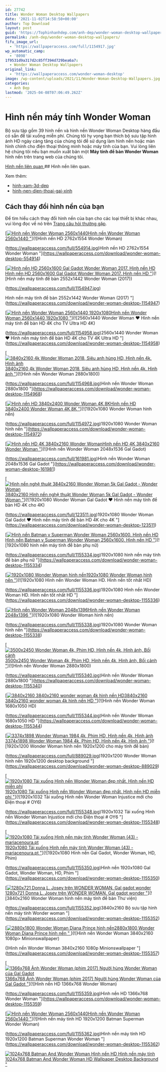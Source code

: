 ```yaml
---
id: 27742
title: Wonder Woman Desktop Wallpapers
date: '2021-11-02T14:58:50+00:00'
author: Top Download
layout: post
guid: 'https://Tophinhanhdep.com/anh-dep/wonder-woman-desktop-wallpapers/'
permalink: /anh-dep/wonder-woman-desktop-wallpapers/
fifu_image_url:
  - 'https://wallpaperaccess.com/full/1154917.jpg'
wp_automatic_camp:
  - '8098'
1f9531d9a317d2c85ff394d729bea6a7:
  - Wonder Woman Desktop Wallpapers
original_link:
  - 'https://wallpaperaccess.com/wonder-woman-desktop'
image: /wp-content/uploads/2021/11/Wonder-Woman-Desktop-Wallpapers.jpg
categories:
  - Ảnh Đẹp
lastmod: '2025-04-08T07:06:49.262Z'
---
```

# Hình nền máy tính Wonder Woman

Bộ sưu tập gồm 39 hình nền và hình nền Wonder Woman Desktop hàng đầu có sẵn để tải xuống miễn phí. Chúng tôi hy vọng bạn thích bộ sưu tập hình ảnh HD ngày càng tăng của chúng tôi để sử dụng làm hình nền hoặc màn hình chính cho điện thoại thông minh hoặc máy tính của bạn. Vui lòng liên hệ chúng tôi nếu bạn muốn xuất bản một **Máy tính để bàn Wonder Woman** hình nền trên trang web của chúng tôi.

[Hình nền liên quan ](#related) ## Hình nền liên quan.

   
 Xem thêm:

   
- [hinh-xam-3d-dep](https://tophinhanhdep.com/hinh-xam-dep/hinh-xam-3d-dep/)
- [hinh-nen-dien-thoai-gai-xinh](https://tophinhanhdep.com/hinh-nen-dep/hinh-nen-dien-thoai-gai-xinh/)

## Cách thay đổi hình nền của bạn

Để tìm hiểu cách thay đổi hình nền của bạn cho các loại thiết bị khác nhau, vui lòng đọc về nó trên [Trang câu hỏi thường gặp](https://tophinhanhdep.com/faq/).

  
[[![Hình nền Wonder Woman 2560x1440](https://wallpaperaccess.com/full/1154917.jpg)Hình nền Wonder Woman 2560x1440 "](https://wallpaperaccess.com/download/wonder-woman-desktop-1154917)](![Hình nền HD 2762x1554 Wonder Woman)

(https://wallpaperaccess.com/full/554914.jpg)Hình nền HD 2762x1554 Wonder Woman "](https://wallpaperaccess.com/download/wonder-woman-desktop-554914)

[[![Hình nền HD 2560x1600 Gal Gadot Wonder Woman 2017.  Hình nền HD](https://wallpaperaccess.com/full/1154931.jpg)Hình nền HD 2560x1600 Gal Gadot Wonder Woman 2017. Hình nền HD "](https://wallpaperaccess.com/download/wonder-woman-desktop-1154931)](![Hình nền máy tính để bàn 2552x1442 Wonder Woman (2017))

(https://wallpaperaccess.com/full/1154947.jpg)

Hình nền máy tính để bàn 2552x1442 Wonder Woman (2017) "](https://wallpaperaccess.com/download/wonder-woman-desktop-1154947)

[[![Hình nền Wonder Woman 2560x1440 1920x1080](https://wallpaperaccess.com/full/1154957.jpg)Hình nền Wonder Woman 2560x1440 1920x1080 "](https://wallpaperaccess.com/download/wonder-woman-desktop-1154957)](![2560x1440 Wonder Woman ❤ Hình nền máy tính để bàn HD 4K cho TV Ultra HD 4K)

(https://wallpaperaccess.com/full/1154958.jpg)2560x1440 Wonder Woman ❤ Hình nền máy tính để bàn HD 4K cho TV 4K Ultra HD "](https://wallpaperaccess.com/download/wonder-woman-desktop-1154958)

[[![3840x2160 4k Wonder Woman 2018, Siêu anh hùng HD, Hình nền 4k, Hình ảnh](https://wallpaperaccess.com/full/1154963.jpg)3840x2160 4k Wonder Woman 2018, Siêu anh hùng HD, Hình nền 4k, Hình ảnh "](https://wallpaperaccess.com/download/wonder-woman-desktop-1154963)](![Hình nền Wonder Woman 2880x1800)

(https://wallpaperaccess.com/full/1154968.jpg)Hình nền Wonder Woman 2880x1800 "](https://wallpaperaccess.com/download/wonder-woman-desktop-1154968)

[[![Hình nền HD 3840x2400 Wonder Woman 4K 8K](https://wallpaperaccess.com/full/1154971.jpg)Hình nền HD 3840x2400 Wonder Woman 4K 8K "](https://wallpaperaccess.com/download/wonder-woman-desktop-1154971)](![1920x1080 Wonder Woman hình nền)

(https://wallpaperaccess.com/full/1154972.jpg)1920x1080 Wonder Woman hình nền "](https://wallpaperaccess.com/download/wonder-woman-desktop-1154972)

[[![Hình nền HD 4K 3840x2160 Wonder Woman](https://wallpaperaccess.com/full/1154975.jpg)Hình nền HD 4K 3840x2160 Wonder Woman "](https://wallpaperaccess.com/download/wonder-woman-desktop-1154975)](![Hình nền Wonder Woman 2048x1536 Gal Gadot)

(https://wallpaperaccess.com/full/161981.jpg)Hình nền Wonder Woman 2048x1536 Gal Gadot "](https://wallpaperaccess.com/download/wonder-woman-desktop-161981)

[[![Hình nền nghệ thuật 3840x2160 Wonder Woman 5k Gal Gadot - Wonder Woman](https://wallpaperaccess.com/full/1154976.jpg)3840x2160 Hình nền nghệ thuật Wonder Woman 5k Gal Gadot - Wonder Woman "](https://wallpaperaccess.com/download/wonder-woman-desktop-1154976)](![1920x1080 Wonder Woman Gal Gadot ❤ Hình nền máy tính để bàn HD 4K cho 4K)

(https://wallpaperaccess.com/full/123511.jpg)1920x1080 Wonder Woman Gal Gadot ❤ Hình nền máy tính để bàn HD 4K cho 4K "](https://wallpaperaccess.com/download/wonder-woman-desktop-123511)

[[![Hình nền Batman v Superman Wonder Woman 2560x1600.  Hình nền HD](https://wallpaperaccess.com/full/1155333.jpg)Hình nền Batman v Superman Wonder Woman 2560x1600. Hình nền HD "](https://wallpaperaccess.com/download/wonder-woman-desktop-1155333)](![1920x1080 hình nền máy tính để bàn phụ nữ)

(https://wallpaperaccess.com/full/1155334.jpg)1920x1080 hình nền máy tính để bàn phụ nữ "](https://wallpaperaccess.com/download/wonder-woman-desktop-1155334)

[[![1920x1080 Wonder Woman hình nền](https://wallpaperaccess.com/full/1155335.jpg)1920x1080 Wonder Woman hình nền "](https://wallpaperaccess.com/download/wonder-woman-desktop-1155335)](![1920x1080 Hình nền Wonder Woman HD.  Hình nền tốt nhất HD)

(https://wallpaperaccess.com/full/1155336.jpg)1920x1080 Hình nền Wonder Woman HD. Hình nền tốt nhất HD "](https://wallpaperaccess.com/download/wonder-woman-desktop-1155336)

[[![Hình nền Wonder Woman 2048x1396](https://wallpaperaccess.com/full/1155337.jpg)Hình nền Wonder Woman 2048x1396 "](https://wallpaperaccess.com/download/wonder-woman-desktop-1155337)](![1920x1080 Wonder Woman hình nền)

(https://wallpaperaccess.com/full/1155338.jpg)1920x1080 Wonder Woman hình nền "](https://wallpaperaccess.com/download/wonder-woman-desktop-1155338)

[[![3500x2450 Wonder Woman 4k, Phim HD, Hình nền 4k, Hình ảnh, Bối cảnh](https://wallpaperaccess.com/full/167747.jpg)3500x2450 Wonder Woman 4k, Phim HD, Hình nền 4k, Hình ảnh, Bối cảnh "](https://wallpaperaccess.com/download/wonder-woman-desktop-167747)](![Hình nền Wonder Woman 2880x1800)

(https://wallpaperaccess.com/full/1155340.jpg)Hình nền Wonder Woman 2880x1800 "](https://wallpaperaccess.com/download/wonder-woman-desktop-1155340)

[[![3840x2160 3840x2160 wonder woman 4k hình nền HD](https://wallpaperaccess.com/full/1155341.jpg)3840x2160 3840x2160 wonder woman 4k hình nền HD "](https://wallpaperaccess.com/download/wonder-woman-desktop-1155341)](![Hình nền Wonder Woman 1680x1050 HD)

(https://wallpaperaccess.com/full/1155344.jpg)Hình nền Wonder Woman 1680x1050 HD "](https://wallpaperaccess.com/download/wonder-woman-desktop-1155344)

[[![3374x1898 Wonder Woman 1984 4k, Phim HD, Hình nền 4k, Hình ảnh](https://wallpaperaccess.com/full/1155345.jpg) 3374x1898 Wonder Woman 1984 4k, Phim HD, Hình nền 4k, Hình ảnh "](https://wallpaperaccess.com/download/wonder-woman-desktop-1155345)](![1920x1200 Wonder Woman hình nền 1920x1200 cho máy tính để bàn)

(https://wallpaperaccess.com/full/889029.jpg)1920x1200 Wonder Woman hình nền 1920x1200 desktop background "](https://wallpaperaccess.com/download/wonder-woman-desktop-889029)

[[![1920x1080 Tải xuống Hình nền Wonder Woman đẹp nhất.  Hình nền HD miễn phí](https://wallpaperaccess.com/full/1155347.png)1920x1080 Tải xuống Hình nền Wonder Woman đẹp nhất. Hình nền HD miễn phí "](https://wallpaperaccess.com/download/wonder-woman-desktop-1155347)](![1920x1032 Tải xuống Hình nền Wonder Woman Injustice mới cho Điện thoại # OY6)

(https://wallpaperaccess.com/full/1155348.jpg)1920x1032 Tải xuống Hình nền Wonder Woman Injustice mới cho Điện thoại # OY6 "](https://wallpaperaccess.com/download/wonder-woman-desktop-1155348)

[[![1920x1080 Tải xuống Hình nền máy tính Wonder Woman (43) - mariacenoura.pt](https://wallpaperaccess.com/full/1155349.jpg)1920x1080 Tải xuống Hình nền máy tính Wonder Woman (43) - mariacenoura.pt "](https://wallpaperaccess.com/download/wonder-woman-desktop-1155349)](![1920x1080 Hình nền Gal Gadot, Wonder Woman, HD, Phim)

(https://wallpaperaccess.com/full/1155350.jpg)Hình nền 1920x1080 Gal Gadot, Wonder Woman, HD, Phim "](https://wallpaperaccess.com/download/wonder-woman-desktop-1155350)

[[![1280x721 Donna L. Josey trên WONDER WOMAN.  Gal gadot wonder](https://wallpaperaccess.com/full/1155351.jpg)1280x721 Donna L. Josey trên WONDER WOMAN. Gal gadot wonder "](https://wallpaperaccess.com/download/wonder-woman-desktop-1155351)](![3840x2160 Wonder Woman hình nền máy tính để bàn Thư viện)

(https://wallpaperaccess.com/full/1155352.jpg)3840x2160 Bộ sưu tập hình nền máy tính Wonder woman "](https://wallpaperaccess.com/download/wonder-woman-desktop-1155352)

[[![2880x1800 Wonder Woman Diana Prince hình nền](https://wallpaperaccess.com/full/1155355.jpg)2880x1800 Wonder Woman Diana Prince hình nền " ](https://wallpaperaccess.com/download/wonder-woman-desktop-1155355)](![Hình nền Wonder Woman 3840x2160 1080p> Minionswallpaper)

()Hình nền Wonder Woman 3840x2160 1080p Minionswallpaper "](https://wallpaperaccess.com/download/wonder-woman-desktop-1155357)

[[![1366x768 Ảnh Wonder Woman (phim 2017) Người hùng Wonder Woman của Gal Gadot](https://wallpaperaccess.com/full/1155358.jpg)1366x768 Ảnh Wonder Woman (phim 2017) Người hùng Wonder Woman của Gal Gadot "](https://wallpaperaccess.com/download/wonder-woman-desktop-1155358)](![Hình nền HD 1366x768 Wonder Woman)

(https://wallpaperaccess.com/full/1155359.jpg)Hình nền HD 1366x768 Wonder Woman "](https://wallpaperaccess.com/download/wonder-woman-desktop-1155359)

[[![Hình nền Wonder Woman 2560x1440](https://wallpaperaccess.com/full/1155361.jpg)Hình nền Wonder Woman 2560x1440 "](https://wallpaperaccess.com/download/wonder-woman-desktop-1155361)](![Hình nền máy tính HD 1920x1200 Batman Superman Wonder Woman)

(https://wallpaperaccess.com/full/1155362.jpg)Hình nền máy tính HD 1920x1200 Batman Superman Wonder Woman "](https://wallpaperaccess.com/download/wonder-woman-desktop-1155362)

[![1024x768 Batman And Wonder Woman Hình nền HD Hình nền máy tính](https://wallpaperaccess.com/full/1155363.jpg)1024x768 Batman And Wonder Woman HD Wallpaper Desktop Background "](https://wallpaperaccess.com/download/wonder-woman-desktop-1155363)
